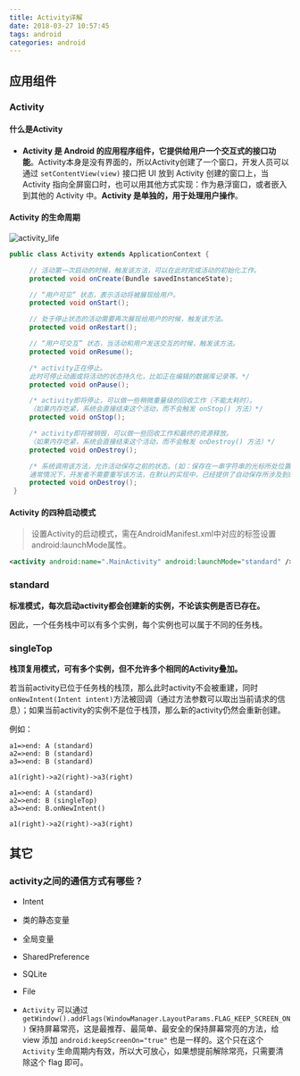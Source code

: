 ```yaml
---
title: Activity详解
date: 2018-03-27 10:57:45
tags: android
categories: android
---
```


## 应用组件

### Activity
#### 什么是Activity

- **Activity 是 Android 的应用程序组件，它提供给用户一个交互式的接口功能**。Activity本身是没有界面的，所以Activity创建了一个窗口，开发人员可以通过 `setContentView(view)` 接口把 UI 放到 Activity 创建的窗口上，当 Activity 指向全屏窗口时，也可以用其他方式实现：作为悬浮窗口，或者嵌入到其他的 Activity 中。**Activity 是单独的，用于处理用户操作**。

#### Activity 的生命周期

![activity_life](..\images\android\activity_life.png)

```java
public class Activity extends ApplicationContext {

     // 活动第一次启动的时候，触发该方法，可以在此时完成活动的初始化工作。
     protected void onCreate(Bundle savedInstanceState);     

     // “用户可见” 状态，表示活动将被展现给用户。
     protected void onStart();     

     // 处于停止状态的活动需要再次展现给用户的时候，触发该方法。
     protected void onRestart();   

     // “用户可交互” 状态，当活动和用户发送交互的时候，触发该方法。
     protected void onResume();    

     /* activity正在停止。
     此时可停止动画或将活动的状态持久化，比如正在编辑的数据库记录等。*/
     protected void onPause();     

     /* activity即将停止，可以做一些稍微重量级的回收工作（不能太耗时）。
     （如果内存吃紧，系统会直接结束这个活动，而不会触发 onStop() 方法）*/
     protected void onStop();      

     /* activity即将被销毁，可以做一些回收工作和最终的资源释放。
     （如果内存吃紧，系统会直接结束这个活动，而不会触发 onDestroy() 方法）*/
     protected void onDestroy();

     /* 系统调用该方法，允许活动保存之前的状态。(如：保存在一串字符串的光标所处位置等。)
     通常情况下，开发者不需要重写该方法，在默认的实现中，已经提供了自动保存所涉及到的用户组件的所有状态信息*/
     protected void onDestroy();
 }
```


#### Activity 的四种启动模式

>设置Activity的启动模式，需在AndroidManifest.xml中对应的<activity>标签设置android:launchMode属性。
```xml
<activity android:name=".MainActivity" android:launchMode="standard" />  
```
### standard

**标准模式，每次启动activity都会创建新的实例，不论该实例是否已存在。**

因此，一个任务栈中可以有多个实例，每个实例也可以属于不同的任务栈。



### singleTop

**栈顶复用模式，可有多个实例，但不允许多个相同的Activity叠加。**

若当前activity已位于任务栈的栈顶，那么此时activity不会被重建，同时`onNewIntent(Intent intent)`方法被回调（通过方法参数可以取出当前请求的信息）；如果当前activity的实例不是位于栈顶，那么新的activity仍然会重新创建。

例如：
```flow
a1=>end: A (standard)
a2=>end: B (standard)
a3=>end: B (standard)

a1(right)->a2(right)->a3(right)
```

```flow
a1=>end: A (standard)
a2=>end: B (singleTop)
a3=>end: B.onNewIntent()

a1(right)->a2(right)->a3(right)
```



## 其它

### activity之间的通信方式有哪些？

- Intent
- 类的静态变量
- 全局变量
- SharedPreference
- SQLite
- File

- `Activity` 可以通过 `getWindow().addFlags(WindowManager.LayoutParams.FLAG_KEEP_SCREEN_ON)` 保持屏幕常亮，这是最推荐、最简单、最安全的保持屏幕常亮的方法，给 view 添加 `android:keepScreenOn="true"` 也是一样的。这个只在这个 `Activity` 生命周期内有效，所以大可放心，如果想提前解除常亮，只需要清除这个 flag 即可。